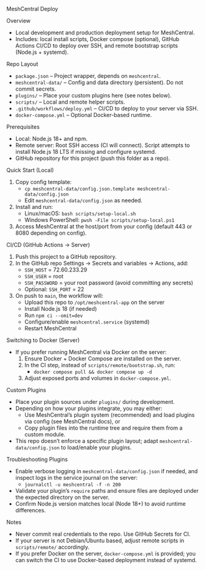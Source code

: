MeshCentral Deploy

Overview
- Local development and production deployment setup for MeshCentral.
- Includes: local install scripts, Docker compose (optional), GitHub Actions CI/CD to deploy over SSH, and remote bootstrap scripts (Node.js + systemd).

Repo Layout
- `package.json` – Project wrapper, depends on `meshcentral`.
- `meshcentral-data/` – Config and data directory (persistent). Do not commit secrets.
- `plugins/` – Place your custom plugins here (see notes below).
- `scripts/` – Local and remote helper scripts.
- `.github/workflows/deploy.yml` – CI/CD to deploy to your server via SSH.
 - `docker-compose.yml` – Optional Docker-based runtime.

Prerequisites
- Local: Node.js 18+ and npm.
- Remote server: Root SSH access (CI will connect). Script attempts to install Node.js 18 LTS if missing and configure systemd.
- GitHub repository for this project (push this folder as a repo).

Quick Start (Local)
1) Copy config template:
   - `cp meshcentral-data/config.json.template meshcentral-data/config.json`
   - Edit `meshcentral-data/config.json` as needed.
2) Install and run:
   - Linux/macOS: `bash scripts/setup-local.sh`
   - Windows PowerShell: `pwsh -File scripts/setup-local.ps1`
3) Access MeshCentral at the host/port from your config (default 443 or 8080 depending on config).

CI/CD (GitHub Actions → Server)
1) Push this project to a GitHub repository.
2) In the GitHub repo Settings → Secrets and variables → Actions, add:
   - `SSH_HOST` = 72.60.233.29
   - `SSH_USER` = root
   - `SSH_PASSWORD` = your root password (avoid committing any secrets)
   - Optional: `SSH_PORT` = 22
3) On push to `main`, the workflow will:
   - Upload this repo to `/opt/meshcentral-app` on the server
   - Install Node.js 18 (if needed)
   - Run `npm ci --omit=dev`
   - Configure/enable `meshcentral.service` (systemd)
   - Restart MeshCentral

Switching to Docker (Server)
- If you prefer running MeshCentral via Docker on the server:
  1) Ensure Docker + Docker Compose are installed on the server.
  2) In the CI step, instead of `scripts/remote/bootstrap.sh`, run:
     - `docker compose pull && docker compose up -d`
  3) Adjust exposed ports and volumes in `docker-compose.yml`.

Custom Plugins
- Place your plugin sources under `plugins/` during development.
- Depending on how your plugins integrate, you may either:
  - Use MeshCentral’s plugin system (recommended) and load plugins via config (see MeshCentral docs), or
  - Copy plugin files into the runtime tree and require them from a custom module.
- This repo doesn’t enforce a specific plugin layout; adapt `meshcentral-data/config.json` to load/enable your plugins.

Troubleshooting Plugins
- Enable verbose logging in `meshcentral-data/config.json` if needed, and inspect logs in the service journal on the server:
  - `journalctl -u meshcentral -f -n 200`
- Validate your plugin’s `require` paths and ensure files are deployed under the expected directory on the server.
- Confirm Node.js version matches local (Node 18+) to avoid runtime differences.

Notes
- Never commit real credentials to the repo. Use GitHub Secrets for CI.
- If your server is not Debian/Ubuntu based, adjust remote scripts in `scripts/remote/` accordingly.
- If you prefer Docker on the server, `docker-compose.yml` is provided; you can switch the CI to use Docker-based deployment instead of systemd.
